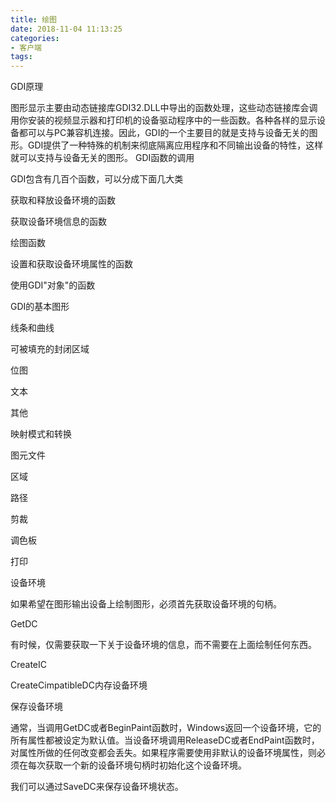 ```yaml
---
title: 绘图
date: 2018-11-04 11:13:25
categories:
- 客户端
tags:
---
```


GDI原理

图形显示主要由动态链接库GDI32.DLL中导出的函数处理，这些动态链接库会调用你安装的视频显示器和打印机的设备驱动程序中的一些函数。各种各样的显示设备都可以与PC兼容机连接。因此，GDI的一个主要目的就是支持与设备无关的图形。GDI提供了一种特殊的机制来彻底隔离应用程序和不同输出设备的特性，这样就可以支持与设备无关的图形。
GDI函数的调用

GDI包含有几百个函数，可以分成下面几大类

获取和释放设备环境的函数

获取设备环境信息的函数

绘图函数

设置和获取设备环境属性的函数

使用GDI"对象"的函数


GDI的基本图形

线条和曲线

可被填充的封闭区域

位图

文本


其他

映射模式和转换

图元文件

区域

路径

剪裁

调色板

打印


设备环境

如果希望在图形输出设备上绘制图形，必须首先获取设备环境的句柄。

GetDC

有时候，仅需要获取一下关于设备环境的信息，而不需要在上面绘制任何东西。

CreateIC

CreateCimpatibleDC内存设备环境


保存设备环境

通常，当调用GetDC或者BeginPaint函数时，Windows返回一个设备环境，它的所有属性都被设定为默认值。当设备环境调用ReleaseDC或者EndPaint函数时，对属性所做的任何改变都会丢失。如果程序需要使用非默认的设备环境属性，则必须在每次获取一个新的设备环境句柄时初始化这个设备环境。

我们可以通过SaveDC来保存设备环境状态。
